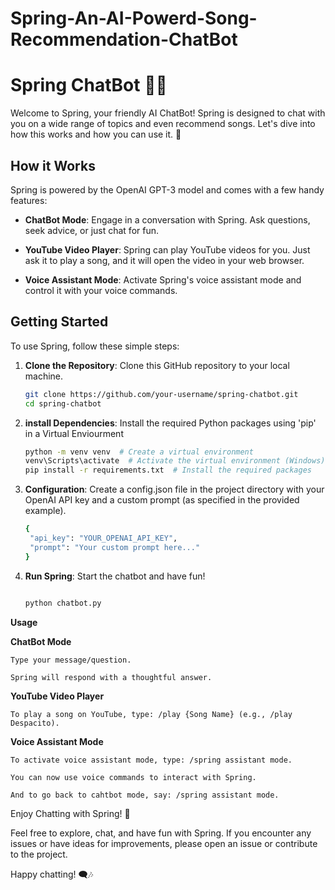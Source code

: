 # Spring-An-AI-Powerd-Song-Recommendation-ChatBot
# Spring ChatBot 🤖🌸

Welcome to Spring, your friendly AI ChatBot! Spring is designed to chat with you on a wide range of topics and even recommend songs. Let's dive into how this works and how you can use it. 🎉

## How it Works

Spring is powered by the OpenAI GPT-3 model and comes with a few handy features:

- **ChatBot Mode**: Engage in a conversation with Spring. Ask questions, seek advice, or just chat for fun.

- **YouTube Video Player**: Spring can play YouTube videos for you. Just ask it to play a song, and it will open the video in your web browser.

- **Voice Assistant Mode**: Activate Spring's voice assistant mode and control it with your voice commands.

## Getting Started

To use Spring, follow these simple steps:

1. **Clone the Repository**: Clone this GitHub repository to your local machine.

   ```bash
   git clone https://github.com/your-username/spring-chatbot.git
   cd spring-chatbot
   
2. **install Dependencies**: Install the required Python packages using 'pip' in a Virtual Enviourment 

   ```bash
   python -m venv venv  # Create a virtual environment 
   venv\Scripts\activate  # Activate the virtual environment (Windows)
   pip install -r requirements.txt  # Install the required packages

3. **Configuration**: Create a config.json file in the project directory with your OpenAI API key and a custom prompt (as specified in the provided example).

   ```bash
   {
    "api_key": "YOUR_OPENAI_API_KEY",
    "prompt": "Your custom prompt here..."
   }

4.  **Run Spring**: Start the chatbot and have fun!

     ```bash

     python chatbot.py

**Usage**

**ChatBot Mode**

    Type your message/question.

    Spring will respond with a thoughtful answer.

**YouTube Video Player**

    To play a song on YouTube, type: /play {Song Name} (e.g., /play Despacito).

**Voice Assistant Mode**

    To activate voice assistant mode, type: /spring assistant mode.

    You can now use voice commands to interact with Spring.

    And to go back to cahtbot mode, say: /spring assistant mode.

Enjoy Chatting with Spring! 🌼

Feel free to explore, chat, and have fun with Spring. If you encounter any issues or have ideas for improvements, please open an issue or contribute to the project.

Happy chatting! 🗨️🎶
